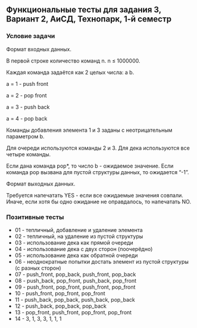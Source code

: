 ## Функциональные тесты для задания 3, Вариант 2, АиСД, Технопарк, 1-й семестр

### Условие задачи

Формат входных данных.

В первой строке количество команд n. n ≤ 1000000.

Каждая команда задаётся как 2 целых числа: a b.

a = 1 - push front

a = 2 - pop front

a = 3 - push back

a = 4 - pop back

Команды добавления элемента 1 и 3 заданы с неотрицательным параметром b.

Для очереди используются команды 2 и 3. Для дека используются все четыре команды.

Если дана команда pop*, то число b - ожидаемое значение. Если команда pop вызвана для пустой структуры данных, то ожидается “-1”. 

Формат выходных данных.

Требуется напечатать YES - если все ожидаемые значения совпали. Иначе, если хотя бы одно ожидание не оправдалось, то напечатать NO.

### Позитивные тесты

- 01 - тепличный, добавление и удаление элемента
- 02 - тепличный, на удаление из пустой структуры
- 03 - использование дека как прямой очереди
- 04 - использование дека с двух сторон (поочерёдно)
- 05 - использование дека как обратной очереди
- 06 - неоднократные попытки достать элемент из пустой структуры (с разных сторон)
- 07 - push_front, pop_back, push_front, pop_back
- 08 - push_back, pop_front, push_back, pop_front
- 09 - push_front, pop_front, push_front, pop_front
- 10 - push_front, pop_front, pop_front
- 11 - push_back, pop_back, push_back, pop_back
- 12 - push_back, pop_back, pop_back
- 13 - pop_front, push_front, pop_front, pop_front
- 14 - 3, 1, 3, 3, 1, 1, 1